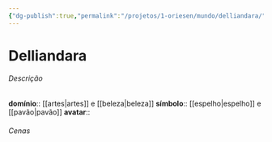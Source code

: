 ```yaml
---
{"dg-publish":true,"permalink":"/projetos/1-oriesen/mundo/delliandara/"}
---
```



# Delliandara

###### Descrição
**domínio**:: [[artes|artes]] e [[beleza|beleza]]
**símbolo**:: [[espelho|espelho]] e [[pavão|pavão]]
**avatar**:: 


###### Cenas

